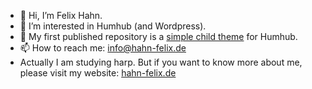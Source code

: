 - 👋 Hi, I’m Felix Hahn.
- 👀 I’m interested in Humhub (and Wordpress).
- 🌱 My first published repository is a [simple child theme](github.com/felixhahnweilheim/humhub-themes-orange) for Humhub.
- 📫 How to reach me: info@hahn-felix.de
- Actually I am studying harp. But if you want to know more about me, please visit my website: [hahn-felix.de](https://hahn-felix.de)

